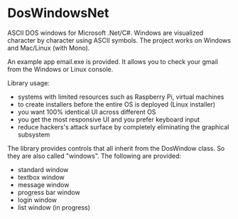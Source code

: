 # DosWindowsNet
ASCII DOS windows for Microsoft .Net/C#. Windows are visualized character by character using ASCII symbols. The project works on Windows and Mac/Linux (with Mono).

An example app email.exe is provided. It allows you to check your gmail from the Windows or Linux console.

Library usage:

  * systems with limited resources such as Raspberry Pi, virtual machines
  * to create installers before the entire OS is deployed (Linux installer)
  * you want 100% identical UI across different OS
  * you get the most responsive UI and you prefer keyboard input
  * reduce hackers's attack surface by completely eliminating the graphical subsystem
  
The library provides controls that all inherit from the DosWindow class. So they are also called "windows". The following are provided:
  * standard window
  * textbox window
  * message window
  * progress bar window 
  * login window
  * list window (in progress)
  
